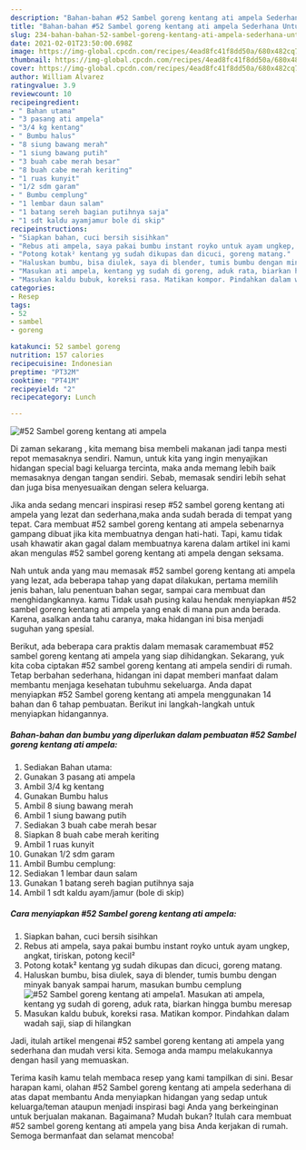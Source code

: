```yaml
---
description: "Bahan-bahan #52 Sambel goreng kentang ati ampela Sederhana Untuk Jualan"
title: "Bahan-bahan #52 Sambel goreng kentang ati ampela Sederhana Untuk Jualan"
slug: 234-bahan-bahan-52-sambel-goreng-kentang-ati-ampela-sederhana-untuk-jualan
date: 2021-02-01T23:50:00.698Z
image: https://img-global.cpcdn.com/recipes/4ead8fc41f8dd50a/680x482cq70/52-sambel-goreng-kentang-ati-ampela-foto-resep-utama.jpg
thumbnail: https://img-global.cpcdn.com/recipes/4ead8fc41f8dd50a/680x482cq70/52-sambel-goreng-kentang-ati-ampela-foto-resep-utama.jpg
cover: https://img-global.cpcdn.com/recipes/4ead8fc41f8dd50a/680x482cq70/52-sambel-goreng-kentang-ati-ampela-foto-resep-utama.jpg
author: William Alvarez
ratingvalue: 3.9
reviewcount: 10
recipeingredient:
- " Bahan utama"
- "3 pasang ati ampela"
- "3/4 kg kentang"
- " Bumbu halus"
- "8 siung bawang merah"
- "1 siung bawang putih"
- "3 buah cabe merah besar"
- "8 buah cabe merah keriting"
- "1 ruas kunyit"
- "1/2 sdm garam"
- " Bumbu cemplung"
- "1 lembar daun salam"
- "1 batang sereh bagian putihnya saja"
- "1 sdt kaldu ayamjamur bole di skip"
recipeinstructions:
- "Siapkan bahan, cuci bersih sisihkan"
- "Rebus ati ampela, saya pakai bumbu instant royko untuk ayam ungkep, angkat, tiriskan, potong kecil²"
- "Potong kotak² kentang yg sudah dikupas dan dicuci, goreng matang."
- "Haluskan bumbu, bisa diulek, saya di blender, tumis bumbu dengan minyak banyak sampai harum, masukan bumbu cemplung"
- "Masukan ati ampela, kentang yg sudah di goreng, aduk rata, biarkan hingga bumbu meresap"
- "Masukan kaldu bubuk, koreksi rasa. Matikan kompor. Pindahkan dalam wadah saji, siap di hilangkan"
categories:
- Resep
tags:
- 52
- sambel
- goreng

katakunci: 52 sambel goreng 
nutrition: 157 calories
recipecuisine: Indonesian
preptime: "PT32M"
cooktime: "PT41M"
recipeyield: "2"
recipecategory: Lunch

---
```



![#52 Sambel goreng kentang ati ampela](https://img-global.cpcdn.com/recipes/4ead8fc41f8dd50a/680x482cq70/52-sambel-goreng-kentang-ati-ampela-foto-resep-utama.jpg)

Di zaman  sekarang , kita memang bisa membeli makanan jadi tanpa mesti repot memasaknya sendiri. Namun, untuk kita yang ingin menyajikan hidangan special bagi keluarga tercinta, maka anda memang lebih baik memasaknya dengan tangan sendiri. Sebab, memasak sendiri lebih sehat dan juga bisa menyesuaikan dengan selera keluarga.

Jika anda sedang mencari inspirasi resep #52 sambel goreng kentang ati ampela yang lezat dan sederhana,maka anda sudah berada di tempat yang tepat. Cara membuat #52 sambel goreng kentang ati ampela  sebenarnya gampang dibuat jika kita membuatnya dengan hati-hati. Tapi, kamu tidak usah khawatir akan gagal dalam membuatnya 
karena dalam artikel ini kami akan mengulas #52 sambel goreng kentang ati ampela dengan seksama.  



Nah untuk anda yang mau memasak #52 sambel goreng kentang ati ampela yang lezat, ada beberapa tahap yang dapat dilakukan, pertama memilih jenis bahan, lalu penentuan bahan segar, sampai cara membuat dan menghidangkannya. kamu Tidak usah pusing kalau hendak menyiapkan #52 sambel goreng kentang ati ampela yang enak di mana pun anda berada. Karena, asalkan anda  tahu caranya, maka hidangan ini bisa menjadi suguhan yang spesial.

Berikut, ada beberapa cara praktis  dalam memasak caramembuat #52 sambel goreng kentang ati ampela yang siap dihidangkan. Sekarang, yuk kita coba ciptakan #52 sambel goreng kentang ati ampela sendiri di rumah. Tetap berbahan sederhana, hidangan ini dapat memberi manfaat dalam membantu menjaga kesehatan tubuhmu sekeluarga. Anda dapat menyiapkan #52 Sambel goreng kentang ati ampela menggunakan 14 bahan dan 6 tahap pembuatan. Berikut ini langkah-langkah untuk menyiapkan hidangannya.

<!--inarticleads1-->

##### Bahan-bahan dan bumbu yang diperlukan dalam pembuatan #52 Sambel goreng kentang ati ampela:

1. Sediakan  Bahan utama:
1. Gunakan 3 pasang ati ampela
1. Ambil 3/4 kg kentang
1. Gunakan  Bumbu halus
1. Ambil 8 siung bawang merah
1. Ambil 1 siung bawang putih
1. Sediakan 3 buah cabe merah besar
1. Siapkan 8 buah cabe merah keriting
1. Ambil 1 ruas kunyit
1. Gunakan 1/2 sdm garam
1. Ambil  Bumbu cemplung:
1. Sediakan 1 lembar daun salam
1. Gunakan 1 batang sereh bagian putihnya saja
1. Ambil 1 sdt kaldu ayam/jamur (bole di skip)




<!--inarticleads2-->

##### Cara menyiapkan #52 Sambel goreng kentang ati ampela:

1. Siapkan bahan, cuci bersih sisihkan
1. Rebus ati ampela, saya pakai bumbu instant royko untuk ayam ungkep, angkat, tiriskan, potong kecil²
1. Potong kotak² kentang yg sudah dikupas dan dicuci, goreng matang.
1. Haluskan bumbu, bisa diulek, saya di blender, tumis bumbu dengan minyak banyak sampai harum, masukan bumbu cemplung
<img src="//assets-global.cpcdn.com/assets/icons/button_play-2c75c40dde080a61004c1f40b05d8f140eaff45d7e9e6481dc71c63d2e7c4909.png" alt="#52 Sambel goreng kentang ati ampela">1. Masukan ati ampela, kentang yg sudah di goreng, aduk rata, biarkan hingga bumbu meresap
1. Masukan kaldu bubuk, koreksi rasa. Matikan kompor. Pindahkan dalam wadah saji, siap di hilangkan




Jadi, itulah artikel mengenai  #52 sambel goreng kentang ati ampela  yang sederhana dan mudah versi kita. Semoga anda mampu melakukannya dengan hasil yang memuaskan. 

Terima kasih kamu telah membaca resep yang kami tampilkan di sini. Besar harapan kami, olahan  #52 Sambel goreng kentang ati ampela sederhana di atas dapat membantu Anda menyiapkan hidangan yang sedap untuk keluarga/teman ataupun menjadi inspirasi bagi Anda yang berkeinginan untuk berjualan makanan. Bagaimana? Mudah bukan? Itulah cara membuat #52 sambel goreng kentang ati ampela yang bisa Anda kerjakan di rumah. Semoga bermanfaat dan selamat mencoba!

